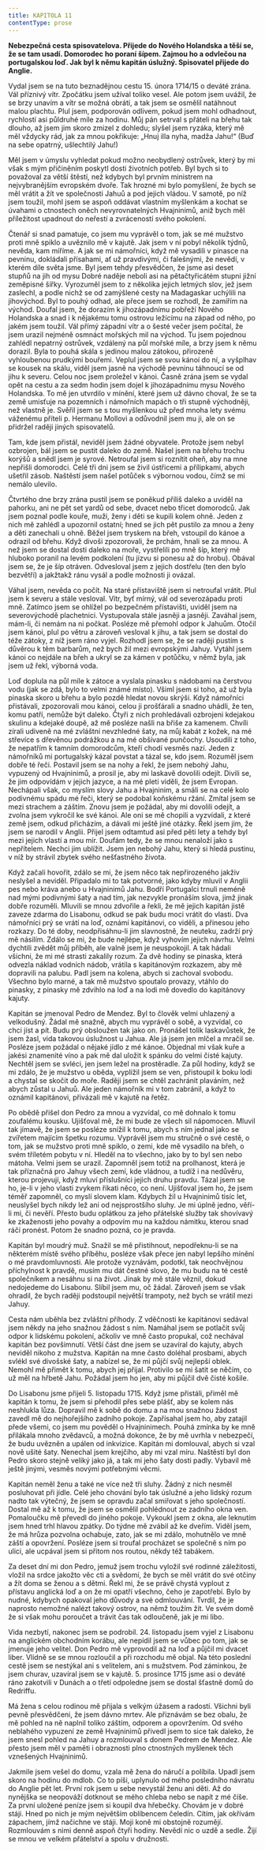 ```yaml
---
title: KAPITOLA 11
contentType: prose
---
```


<section>

**Nebezpečná cesta spisovatelova. Přijede do Nového Holandska a těší se, že se tam usadí. Domorodec ho poraní šípem. Zajmou ho a odvlečou na portugalskou loď. Jak byl k němu kapitán úslužný. Spisovatel přijede do Anglie.**

Vydal jsem se na tuto beznadějnou cestu 15. února 1714/15 o deváté zrána. Vál příznivý vítr. Zpočátku jsem užíval toliko vesel. Ale potom jsem uvážil, že se brzy unavím a vítr se možná obrátí, a tak jsem se osmělil natáhnout malou plachtu. Plul jsem, podporován odlivem, pokud jsem mohl odhadnout, rychlostí asi půldruhé míle za hodinu. Můj pán setrval s přáteli na břehu tak dlouho, až jsem jim skoro zmizel z dohledu; slyšel jsem ryzáka, který mě měl vždycky rád, jak za mnou pokřikuje: „Hnuj illa nyha, madža Jahu!“ (Buď na sebe opatrný, ušlechtilý Jahu!)

Měl jsem v úmyslu vyhledat pokud možno neobydlený ostrůvek, který by mi však s mým přičiněním poskytl dosti životních potřeb. Byl bych si to považoval za větší štěstí, než kdybych byl prvním ministrem na nejvybranějším evropském dvoře. Tak hrozné mi bylo pomyšlení, že bych se měl vrátit a žít ve společnosti Jahuů a pod jejich vládou. V samotě, po níž jsem toužil, mohl jsem se aspoň oddávat vlastním myšlenkám a kochat se úvahami o ctnostech oněch nevyrovnatelných Hvajninimů, aniž bych měl příležitost upadnout do neřestí a zvráceností svého pokolení.

Čtenář si snad pamatuje, co jsem mu vyprávěl o tom, jak se mé mužstvo proti mně spiklo a uvěznilo mě v kajutě. Jak jsem v ní pobyl několik týdnů, nevěda, kam míříme. A jak se mi námořníci, když mě vysadili v pinasce na pevninu, dokládali přísahami, ať už pravdivými, či falešnými, že nevědí, v kterém díle světa jsme. Byl jsem tehdy přesvědčen, že jsme asi deset stupňů na jih od mysu Dobré naděje neboli asi na pětačtyřicátém stupni jižní zeměpisné šířky. Vyrozuměl jsem to z několika jejich letmých slov, jež jsem zaslechl, a podle nichž se od zamýšlené cesty na Madagaskar uchýlili na jihovýchod. Byl to pouhý odhad, ale přece jsem se rozhodl, že zamířím na východ. Doufal jsem, že dorazím k jihozápadnímu pobřeží Nového Holandska a snad i k nějakému tomu ostrovu ležícímu na západ od něho, po jakém jsem toužil. Vál přímý západní vítr a o šesté večer jsem počítal, že jsem urazil nejméně osmnáct mořských mil na východ. Tu jsem pojednou zahlédl nepatrný ostrůvek, vzdálený na půl mořské míle, a brzy jsem k němu dorazil. Byla to pouhá skála s jedinou malou zátokou, přirozeně vyhloubenou prudkými bouřemi. Veplul jsem se svou kánoí do ní, a vyšplhav se kousek na skálu, viděl jsem jasně na východě pevninu táhnoucí se od jihu k severu. Celou noc jsem proležel v kánoi. Časně zrána jsem se vydal opět na cestu a za sedm hodin jsem dojel k jihozápadnímu mysu Nového Holandska. To mě jen utvrdilo v mínění, které jsem už dávno choval, že se ta země umisťuje na pozemních i námořních mapách o tři stupně východněji, než vlastně je. Svěřil jsem se s tou myšlenkou už před mnoha lety svému váženému příteli p. Hermanu Mollovi a odůvodnil jsem mu ji, ale on se přidržel raději jiných spisovatelů.

Tam, kde jsem přistál, neviděl jsem žádné obyvatele. Protože jsem nebyl ozbrojen, bál jsem se pustit daleko do země. Našel jsem na břehu trochu korýšů a snědl jsem je syrové. Netroufal jsem si roznítit oheň, aby na mne nepřišli domorodci. Celé tři dni jsem se živil ústřicemi a přílipkami, abych ušetřil zásob. Naštěstí jsem našel potůček s výbornou vodou, čímž se mi nemálo ulevilo.

Čtvrtého dne brzy zrána pustil jsem se poněkud příliš daleko a uviděl na pahorku, ani ne pět set yardů od sebe, dvacet nebo třicet domorodců. Jak jsem poznal podle kouře, muži, ženy i děti se kupili kolem ohně. Jeden z nich mě zahlédl a upozornil ostatní; hned se jich pět pustilo za mnou a ženy a děti zanechali u ohně. Běžel jsem tryskem na břeh, vstoupil do kánoe a odrazil od břehu. Když divoši zpozorovali, že prchám, hnali se za mnou. A než jsem se dostal dosti daleko na moře, vystřelili po mně šíp, který mě hluboko poranil na levém podkolení (tu jizvu si ponesu až do hrobu). Obával jsem se, že je šíp otráven. Odvesloval jsem z jejich dostřelu (ten den bylo bezvětří) a jakžtakž ránu vysál a podle možnosti ji ovázal.

Váhal jsem, nevěda co počít. Na staré přístaviště jsem si netroufal vrátit. Plul jsem k severu a stále vesloval. Vítr, byť mírný, vál od severozápadu proti mně. Zatímco jsem se ohlížel po bezpečném přístavišti, uviděl jsem na severovýchodě plachetnici. Vystupovala stále jasněji a jasněji. Zaváhal jsem, mám-li, či nemám na ni počkat. Posléze mě přemohl odpor k Jahuům. Otočil jsem kánoi, plul po větru a zároveň vesloval k jihu, a tak jsem se dostal do téže zátoky, z níž jsem ráno vyjel. Rozhodl jsem se, že se raději pustím s důvěrou k těm barbarům, než bych žil mezi evropskými Jahuy. Vytáhl jsem kánoi co nejdále na břeh a ukryl se za kámen v potůčku, v němž byla, jak jsem už řekl, výborná voda.

Loď doplula na půl míle k zátoce a vyslala pinasku s nádobami na čerstvou vodu (jak se zdá, bylo to velmi známé místo). Všiml jsem si toho, až už byla pinaska skoro u břehu a bylo pozdě hledat novou skrýši. Když námořníci přistávali, zpozorovali mou kánoi, celou ji prošťárali a snadno uhádli, že ten, komu patří, nemůže být daleko. Čtyři z nich prohledávali ozbrojeni kdejakou skulinu a kdejaké doupě, až mě posléze našli na břiše za kamenem. Chvíli zírali udiveně na mé zvláštní nevzhledné šaty, na můj kabát z kožek, na mé střevíce s dřevěnou podrážkou a na mé obšívané punčochy. Usoudili z toho, že nepatřím k tamním domorodcům, kteří chodí vesměs nazí. Jeden z námořníků mi portugalský kázal povstat a tázal se, kdo jsem. Rozuměl jsem dobře té řeči. Postavil jsem se na nohy a řekl, že jsem nebohý Jahu, vypuzený od Hvajninimů, a prosil je, aby mi laskavě dovolili odejít. Divili se, že jim odpovídám v jejich jazyce, a na mé pleti viděli, že jsem Evropan. Nechápali však, co myslím slovy Jahu a Hvajninim, a smáli se na celé kolo podivnému spádu mé řeči, který se podobal koňskému ržání. Zmítal jsem se mezi strachem a záštím. Znovu jsem je požádal, aby mi dovolili odejít, a zvolna jsem vykročil ke své kánoi. Ale oni se mě chopili a vyzvídali, z které země jsem, odkud přicházím, a dávali mi ještě jiné otázky. Řekl jsem jim, že jsem se narodil v Anglii. Přijel jsem odtamtud asi před pěti lety a tehdy byl mezi jejich vlastí a mou mír. Doufám tedy, že se mnou nenaloží jako s nepřítelem. Nechci jim ublížit. Jsem jen nebohý Jahu, který si hledá pustinu, v níž by strávil zbytek svého nešťastného života.

Když začali hovořit, zdálo se mi, že jsem něco tak nepřirozeného jakživ neslyšel a neviděl. Připadalo mi to tak potvorné, jako kdyby mluvil v Anglii pes nebo kráva anebo u Hvajninimů Jahu. Bodří Portugalci trnuli neméně nad mými podivnými šaty a nad tím, jak nezvykle pronáším slova, jimž jinak dobře rozuměli. Mluvili se mnou zdvořile a řekli, že mě jejich kapitán jistě zaveze zdarma do Lisabonu, odkud se pak budu moci vrátit do vlasti. Dva námořníci prý se vrátí na loď, oznámí kapitánovi, co viděli, a přinesou jeho rozkazy. Do té doby, neodpřisáhnu-li jim slavnostně, že neuteku, zadrží prý mě násilím. Zdálo se mi, že bude nejlépe, když vyhovím jejich návrhu. Velmi dychtili zvědět můj příběh, ale valně jsem je neuspokojil. A tak hádali všichni, že mi mé strasti zakalily rozum. Za dvě hodiny se pinaska, která odvezla náklad vodních nádob, vrátila s kapitánovým rozkazem, aby mě dopravili na palubu. Padl jsem na kolena, abych si zachoval svobodu. Všechno bylo marné, a tak mě mužstvo spoutalo provazy, vtáhlo do pinasky, z pinasky mě zdvihlo na loď a na lodi mě dovedlo do kapitánovy kajuty.

Kapitán se jmenoval Pedro de Mendez. Byl to člověk velmi uhlazený a velkodušný. Žádal mě snažně, abych mu vyprávěl o sobě, a vyzvídal, co chci jíst a pít. Budu prý obsloužen tak jako on. Pronášel tolik laskavůstek, že jsem žasl, vida takovou úslužnost u Jahua. Ale já jsem jen mlčel a mračil se. Posléze jsem požádal o nějaké jídlo z mé kánoe. Objednal mi však kuře a jakési znamenité víno a pak mě dal uložit k spánku do velmi čisté kajuty. Nechtěl jsem se svléci, jen jsem ležel na prostěradle. Za půl hodiny, když se mi zdálo, že je mužstvo u oběda, vyplížil jsem se ven, přistoupil k boku lodi a chystal se skočit do moře. Raději jsem se chtěl zachránit plaváním, než abych zůstal u Jahuů. Ale jeden námořník mi v tom zabránil, a když to oznámil kapitánovi, přivázali mě v kajutě na řetěz.

Po obědě přišel don Pedro za mnou a vyzvídal, co mě dohnalo k tomu zoufalému kousku. Ujišťoval mě, že mi bude ze všech sil nápomocen. Mluvil tak jímavě, že jsem se posléze snížil k tomu, abych s ním jednal jako se zvířetem majícím špetku rozumu. Vyprávěl jsem mu stručně o své cestě, o tom, jak se mužstvo proti mně spiklo, o zemi, kde mě vysadilo na břeh, o svém tříletém pobytu v ní. Hleděl na to všechno, jako by to byl sen nebo mátoha. Velmi jsem se urazil. Zapomněl jsem totiž na prolhanost, která je tak příznačná pro Jahuy všech zemí, kde vládnou, a tudíž i na nedůvěru, kterou projevují, když mluví příslušníci jejich druhu pravdu. Tázal jsem se ho, je-li v jeho vlasti zvykem říkati něco, co není. Ujišťoval jsem ho, že jsem téměř zapomněl, co myslí slovem klam. Kdybych žil u Hvajninimů tisíc let, neuslyšel bych nikdy lež ani od nejsprostšího sluhy. Je mi úplně jedno, věří-li mi, či nevěří. Přesto budu oplátkou za jeho přátelské služby tak shovívavý ke zkaženosti jeho povahy a odpovím mu na každou námitku, kterou snad ráčí pronést. Potom že snadno pozná, co je pravda.

Kapitán byl moudrý muž. Snažil se mě přistihnout, nepodřeknu-li se na některém místě svého příběhu, posléze však přece jen nabyl lepšího mínění o mé pravdomluvnosti. Ale protože vyznávám, podotkl, tak neochvějnou příchylnost k pravdě, musím mu dát čestné slovo, že mu budu na té cestě společníkem a nesáhnu si na život. Jinak by mě stále věznil, dokud nedojedeme do Lisabonu. Slíbil jsem mu, oč žádal. Zároveň jsem se však ohradil, že bych raději podstoupil největší trampoty, než bych se vrátil mezi Jahuy.

Cesta nám uběhla bez zvláštní příhody. Z vděčnosti ke kapitánovi sedával jsem někdy na jeho snažnou žádost s ním. Namáhal jsem se potlačit svůj odpor k lidskému pokolení, ačkoliv ve mně často propukal, což nechával kapitán bez povšimnutí. Větší část dne jsem se uzavíral do kajuty, abych neviděl nikoho z mužstva. Kapitán na mne často doléhal prosbami, abych svlékl své divošské šaty, a nabízel se, že mi půjčí svůj nejlepší oblek. Nemohl mě přimět k tomu, abych jej přijal. Protivilo se mi šatit se něčím, co už měl na hřbetě Jahu. Požádal jsem ho jen, aby mi půjčil dvě čisté košile.

Do Lisabonu jsme přijeli 5. listopadu 1715. Když jsme přistáli, přiměl mě kapitán k tomu, že jsem si přehodil přes sebe plášť, aby se kolem nás neshlukla lůza. Dopravil mě k sobě do domu a na mou snažnou žádost zavedl mě do nejhořejšího zadního pokoje. Zapřísahal jsem ho, aby zatajil přede všemi, co jsem mu pověděl o Hvajninimech. Pouhá zmínka by ke mně přilákala mnoho zvědavců, a možná dokonce, že by mě uvrhla v nebezpečí, že budu uvězněn a upálen od inkvizice. Kapitán mi domlouval, abych si vzal nově ušité šaty. Nenechal jsem krejčího, aby mi vzal míru. Naštěstí byl don Pedro skoro stejně veliký jako já, a tak mi jeho šaty dosti padly. Vybavil mě ještě jinými, vesměs novými potřebnými věcmi.

Kapitán neměl ženu a také ne více než tři sluhy. Žádný z nich nesměl posluhovat při jídle. Celé jeho chování bylo tak úslužné a jeho lidský rozum nadto tak výtečný, že jsem se opravdu začal smiřovat s jeho společností. Dostal mě až k tomu, že jsem se osmělil pohlédnout ze zadního okna ven. Pomaloučku mě převedl do jiného pokoje. Vykoukl jsem z okna, ale leknutím jsem hned trhl hlavou zpátky. Do týdne mě zvábil až ke dveřím. Viděl jsem, že má hrůza pozvolna ochabuje, zato, jak se mi zdálo, mohutnělo ve mně záští a opovržení. Posléze jsem si troufal procházet se společně s ním po ulici, ale ucpával jsem si přitom nos routou, někdy též tabákem.

Za deset dní mi don Pedro, jemuž jsem trochu vyložil své rodinné záležitosti, vložil na srdce jakožto věc cti a svědomí, že bych se měl vrátit do své otčiny a žít doma se ženou a s dětmi. Řekl mi, že se právě chystá vyplout z přístavu anglická loď a on že mi opatří všechno, čeho je zapotřebí. Bylo by nudné, kdybych opakoval jeho důvody a své odmlouvání. Tvrdil, že je naprosto nemožné nalézt takový ostrov, na němž toužím žít. Ve svém domě že si však mohu poroučet a trávit čas tak odloučeně, jak je mi libo.

Vida nezbytí, nakonec jsem se podrobil. 24. listopadu jsem vyjel z Lisabonu na anglickém obchodním korábu, ale nepídil jsem se vůbec po tom, jak se jmenuje jeho velitel. Don Pedro mě vyprovodil až na loď a půjčil mi dvacet liber. Vlídně se se mnou rozloučil a při rozchodu mě objal. Na této poslední cestě jsem se nestýkal ani s velitelem, ani s mužstvem. Pod záminkou, že jsem churav, uzavíral jsem se v kajutě. 5. prosince 1715 jsme asi o deváté ráno zakotvili v Dunách a o třetí odpoledne jsem se dostal šťastně domů do Redriffu.

Má žena s celou rodinou mě přijala s velkým úžasem a radostí. Všichni byli pevně přesvědčeni, že jsem dávno mrtev. Ale přiznávám se bez obalu, že mě pohled na ně naplnil toliko záštím, odporem a opovržením. Od svého neblahého vypuzení ze země Hvajninimů přivedl jsem to sice tak daleko, že jsem snesl pohled na Jahuy a rozmlouval s donem Pedrem de Mendez. Ale přesto jsem měl v paměti i obraznosti plno ctnostných myšlenek těch vznešených Hvajninimů.

Jakmile jsem vešel do domu, vzala mě žena do náručí a políbila. Upadl jsem skoro na hodinu do mdlob. Co to píši, uplynulo od mého posledního návratu do Anglie pět let. První rok jsem u sebe nevystál ženu ani děti. Až do nynějška se neopováží dotknout se mého chleba nebo se napít z mé číše. Za první uložené peníze jsem si koupil dva hřebečky. Chovám je v dobré stáji. Hned po nich je mým největším oblíbencem čeledín. Cítím, jak okřívám zápachem, jímž načichne ve stáji. Moji koně mi obstojně rozumějí. Rozmlouvám s nimi denně aspoň čtyři hodiny. Nevědí nic o uzdě a sedle. Žijí se mnou ve velkém přátelství a spolu v družnosti.

</section>
